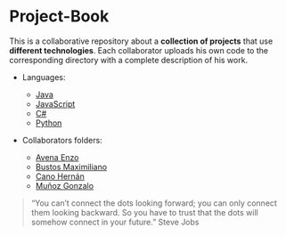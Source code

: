 # **Project-Book**

This is a collaborative repository about a **collection of projects** that use **different technologies**. Each collaborator uploads his own code to the corresponding directory with a complete description of his work.

+ Languages:
  - [Java](./Java/README.md)
  - [JavaScript](./JavaScript/README.md)
  - [C#](./Csharp/README.md)
  - [Python](./Python/README.md)

+ Collaborators folders:

  - [Avena Enzo](./EnzoAvena/README.md)
  - [Bustos Maximiliano](./MaximilianoBustos/README.md)
  - [Cano Hernán](./HernanCano/README.md)
  - [Muñoz Gonzalo](./GonzaloMuñoz/README.md)

> “You can’t connect the dots looking forward; you can only connect them looking backward. So you have to trust that the dots will somehow connect in your future.” Steve Jobs
